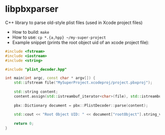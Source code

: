 # libpbxparser
C++ library to parse old-style plist files (used in Xcode project files)

* How to build: `make`
* How to use: `cp *.{a,hpp} ~/my-super-project`
* Example snippet (prints the root object uid of an xcode project file):

```c++
#include <fstream>
#include <iostream>
#include <string>

#include "plist_decoder.hpp"

int main(int argc, const char * argv[]) {
	std::ifstream file("MySuperProject.xcodeproj/project.pbxproj");
	
	std::string content;
	content.assign(std::istreambuf_iterator<char>(file), std::istreambuf_iterator<char>());
	
	pbx::Dictionary document = pbx::PlistDecoder::parse(content);
	
	std::cout << "Root Object UID: " << document["rootObject"].string_value() << '\n';
	
    return 0;
}
```
